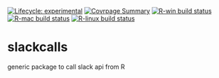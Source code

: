 <!-- badges: start -->
[![Lifecycle: experimental](https://img.shields.io/badge/lifecycle-experimental-orange.svg)](https://www.tidyverse.org/lifecycle/#experimental)
[![Covrpage Summary](https://img.shields.io/badge/covrpage-Last_Build_2020_01_26-brightgreen.svg)](http://tinyurl.com/ux5kpl9)
[![R-win build status](https://github.com/yonicd/slackcalls/workflows/R-win/badge.svg)](https://github.com/yonicd/slackcalls)
[![R-mac build status](https://github.com/yonicd/slackcalls/workflows/R-mac/badge.svg)](https://github.com/yonicd/slackcalls)
[![R-linux build status](https://github.com/yonicd/slackcalls/workflows/R-linux/badge.svg)](https://github.com/yonicd/slackcalls)
<!-- badges: end -->

# slackcalls
generic package to call slack api from R

